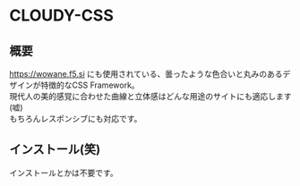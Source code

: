 # CLOUDY-CSS
## 概要
https://wowane.f5.si にも使用されている、曇ったような色合いと丸みのあるデザインが特徴的なCSS Framework。  
現代人の美的感覚に合わせた曲線と立体感はどんな用途のサイトにも適応します(嘘)  
もちろんレスポンシブにも対応です。
## インストール(笑)
インストールとかは不要です。
